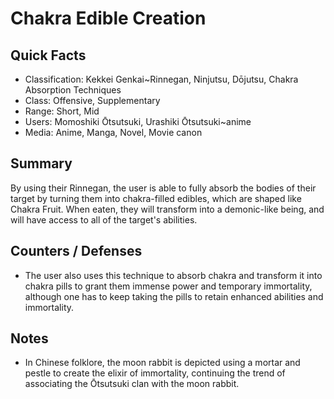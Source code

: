 # Chakra Edible Creation

## Quick Facts
- Classification: Kekkei Genkai~Rinnegan, Ninjutsu, Dōjutsu, Chakra Absorption Techniques
- Class: Offensive, Supplementary
- Range: Short, Mid
- Users: Momoshiki Ōtsutsuki, Urashiki Ōtsutsuki~anime
- Media: Anime, Manga, Novel, Movie canon

## Summary
By using their Rinnegan, the user is able to fully absorb the bodies of their target by turning them into chakra-filled edibles, which are shaped like Chakra Fruit. When eaten, they will transform into a demonic-like being, and will have access to all of the target's abilities.

## Counters / Defenses
- The user also uses this technique to absorb chakra and transform it into chakra pills to grant them immense power and temporary immortality, although one has to keep taking the pills to retain enhanced abilities and immortality.

## Notes
- In Chinese folklore, the moon rabbit is depicted using a mortar and pestle to create the elixir of immortality, continuing the trend of associating the Ōtsutsuki clan with the moon rabbit.
